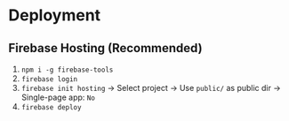 # Deployment

## Firebase Hosting (Recommended)
1. `npm i -g firebase-tools`
2. `firebase login`
3. `firebase init hosting` → Select project → Use `public/` as public dir → Single-page app: `No`
4. `firebase deploy`
